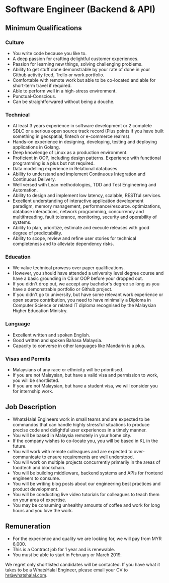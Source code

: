 # Software Engineer (Backend & API)

## Minimum Qualifications

### Culture
* You write code because you like to.
* A deep passion for crafting delightful customer experiences.
* Passion for learning new things, solving challenging problems.
* Ability to get stuff done demonstrable by your rate of done in your Github activity feed, Trello or work portfolio.
* Comfortable with remote work but able to be co-located and able for short-term travel if required.
* Able to perform well in a high-stress environment.
* Punctual-Conscious.
* Can be straightforwared without being a douche.

### Technical
* At least 3 years experience in software development or 2 complete SDLC or a serious open source track record (Plus points if you have built something in geospatial, fintech or e-commerce realms).
* Hands-on experience in designing, developing, testing and deploying applications in Golang.
* Deep knowledge of Linux as a production environment.
* Proficient in OOP, including design patterns. Experience with functional programming is a plus but not required.
* Data modelling experience in Relational databases.
* Ability to understand and implement Continuous Integration and Continuous Delivery.
* Well versed with Lean methodologies, TDD and Test Engineering and Automation.
* Ability to design and implement low latency, scalable, RESTful services.
* Excellent understanding of interactive application development paradigm, memory management, performance/resource. optimizations, database interactions, network programming, concurrency and multithreading, fault tolerance, monitoring, security and operability of systems.
* Ability to plan, prioritize, estimate and execute releases with good degree of predictability.
* Ability to scope, review and refine user stories for technical completeness and to alleviate dependency risks.

### Education
* We value technical prowess over paper qualifications.
* However, you should have attended a university level degree course and have a basic grounding in CS or OOP before your dropped out.
* If you didn't drop out, we accept any bachelor's degree so long as you have a demonstrable portfolio or Github project.
* If you didn't go to university, but have some relevant work experience or open source contribution, you need to have minimally a Diploma in Computer Science or related IT diploma recognised by the Malaysian Higher Education Ministry.

### Language
* Excellent written and spoken English.
* Good written and spoken Bahasa Malaysia.
* Capacity to converse in other languages like Mandarin is a plus.

### Visas and Permits
* Malaysians of any race or ethnicity will be prioritised.
* If you are not Malaysian, but have a valid visa and permission to work, you will be shortlisted.
* If you are not Malaysian, but have a student visa, we will consider you for internship work.

## Job Description
* WhatsHalal Engineers work in small teams and are expected to be commandos that can handle highly stressful situations to produce precise code and delightful user experiences in a timely manner.
* You will be based in Malaysia remotely in your home city.
* If the company wishes to co-locate you, you will be based in KL in the future.
* You will work with remote colleagues and are expected to over-communicate to ensure requirements are well understood.
* You will work on multiple projects concurrently primarily in the areas of foodtech and blockchain.
* You will be building middleware, backend systems and APIs for frontend engineers to consume.
* You will be writing blog posts about our engineering best practices and product development.
* You will be conducting live video tutorials for colleagues to teach them on your area of expertise.
* You may be consuming unhealthy amounts of coffee and work for long hours and you love the work.

## Remuneration
* For the experience and quality we are looking for, we will pay from MYR 6,000.
* This is a Contract job for 1 year and is renewable.
* You must be able to start in February or March 2019.

We regret only shortlisted candidates will be contacted. If you have what it takes to be a WhatsHalal Engineer, please email your CV to hr@whatshalal.com.
